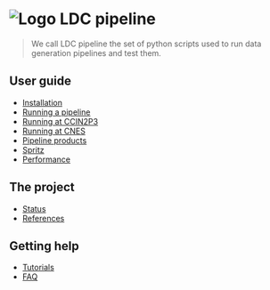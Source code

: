 # ![Logo](logo_lisa_2.png) LDC pipeline

> We call LDC pipeline the set of python scripts used to
> run data generation pipelines and test them. 

## User guide
* [Installation](installation.md)
* [Running a pipeline](running.md)
* [Running at CCIN2P3](running_cc.md)
* [Running at CNES](running_hal.md)
* [Pipeline products](products.md)
* [Spritz](spritz.md)
* [Performance](perf.md)

## The project
* [Status](status.md)
* [References](reference.md)

## Getting help
* [Tutorials](tuto.md)
* [FAQ](faq.md)
